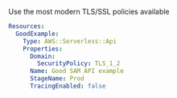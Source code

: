 
Use the most modern TLS/SSL policies available

```yaml
Resources:
  GoodExample:
    Type: AWS::Serverless::Api
    Properties:
      Domain:
        SecurityPolicy: TLS_1_2
      Name: Good SAM API example
      StageName: Prod
      TracingEnabled: false
```


